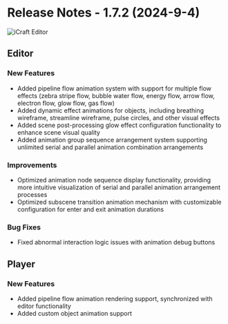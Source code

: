 # Release Notes - 1.7.2 (2024-9-4)

![iCraft Editor](https://raw.githubusercontent.com/gantFDT/icraft/main/public/images/banner.jpg)

## Editor
### New Features
- Added pipeline flow animation system with support for multiple flow effects (zebra stripe flow, bubble water flow, energy flow, arrow flow, electron flow, glow flow, gas flow)
- Added dynamic effect animations for objects, including breathing wireframe, streamline wireframe, pulse circles, and other visual effects
- Added scene post-processing glow effect configuration functionality to enhance scene visual quality
- Added animation group sequence arrangement system supporting unlimited serial and parallel animation combination arrangements

### Improvements
- Optimized animation node sequence display functionality, providing more intuitive visualization of serial and parallel animation arrangement processes
- Optimized subscene transition animation mechanism with customizable configuration for enter and exit animation durations

### Bug Fixes
- Fixed abnormal interaction logic issues with animation debug buttons
  
## Player
### New Features
- Added pipeline flow animation rendering support, synchronized with editor functionality
- Added custom object animation support
